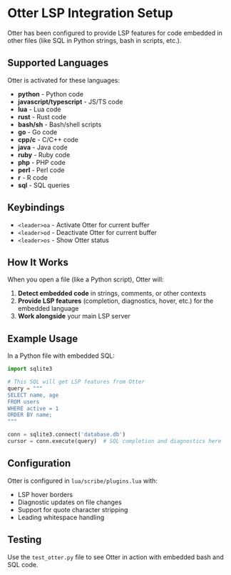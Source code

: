 # Otter LSP Integration Setup

Otter has been configured to provide LSP features for code embedded in other files (like SQL in Python strings, bash in scripts, etc.).

## Supported Languages

Otter is activated for these languages:
- **python** - Python code
- **javascript/typescript** - JS/TS code
- **lua** - Lua code
- **rust** - Rust code
- **bash/sh** - Bash/shell scripts
- **go** - Go code
- **cpp/c** - C/C++ code
- **java** - Java code
- **ruby** - Ruby code
- **php** - PHP code
- **perl** - Perl code
- **r** - R code
- **sql** - SQL queries

## Keybindings

- `<leader>oa` - Activate Otter for current buffer
- `<leader>od` - Deactivate Otter for current buffer
- `<leader>os` - Show Otter status

## How It Works

When you open a file (like a Python script), Otter will:

1. **Detect embedded code** in strings, comments, or other contexts
2. **Provide LSP features** (completion, diagnostics, hover, etc.) for the embedded language
3. **Work alongside** your main LSP server

## Example Usage

In a Python file with embedded SQL:

```python
import sqlite3

# This SQL will get LSP features from Otter
query = """
SELECT name, age
FROM users
WHERE active = 1
ORDER BY name;
"""

conn = sqlite3.connect('database.db')
cursor = conn.execute(query)  # SQL completion and diagnostics here
```

## Configuration

Otter is configured in `lua/scribe/plugins.lua` with:
- LSP hover borders
- Diagnostic updates on file changes
- Support for quote character stripping
- Leading whitespace handling

## Testing

Use the `test_otter.py` file to see Otter in action with embedded bash and SQL code.